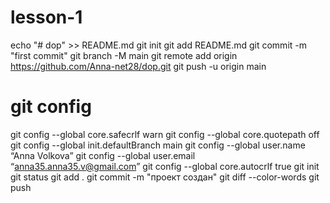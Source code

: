 # lesson-1
echo "# dop" >> README.md
git init
git add README.md
git commit -m "first commit"
git branch -M main
git remote add origin https://github.com/Anna-net28/dop.git
git push -u origin main
# git config
git config --global core.safecrlf warn
git config --global core.quotepath off
git config --global init.defaultBranch main
git config --global user.name “Anna Volkova”
git config --global user.email “anna35.anna35.v@gmail.com”
git config --global core.autocrlf true
git init
git status
git add .
git commit -m "проект создан"
git diff --color-words
git push